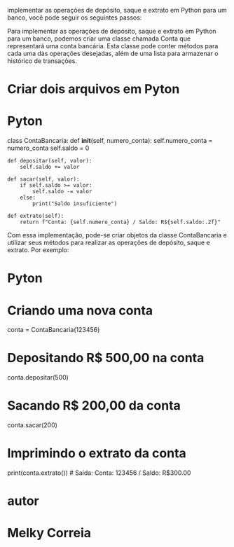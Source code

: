 implementar as operações de depósito, saque e extrato em Python para um banco, você pode seguir os seguintes passos:



Para implementar as operações de depósito, saque e extrato em Python para um banco, podemos criar uma classe chamada Conta que representará uma conta bancária. Esta classe pode conter métodos para cada uma das operações desejadas, além de uma lista para armazenar o histórico de transações.

# Criar dois arquivos em Pyton

# Pyton

class ContaBancaria:
    def __init__(self, numero_conta):
        self.numero_conta = numero_conta
        self.saldo = 0

    def depositar(self, valor):
        self.saldo += valor

    def sacar(self, valor):
        if self.saldo >= valor:
            self.saldo -= valor
        else:
            print("Saldo insuficiente")

    def extrato(self):
        return f"Conta: {self.numero_conta} / Saldo: R${self.saldo:.2f}"

Com essa implementação, pode-se criar objetos da classe ContaBancaria e utilizar seus métodos para realizar as operações de depósito, saque e extrato. 
Por exemplo:

# Pyton

# Criando uma nova conta
conta = ContaBancaria(123456)

# Depositando R$ 500,00 na conta
conta.depositar(500)

# Sacando R$ 200,00 da conta
conta.sacar(200)

# Imprimindo o extrato da conta
print(conta.extrato())  # Saída: Conta: 123456 / Saldo: R$300.00


# autor


# Melky Correia
